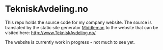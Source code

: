 # TekniskAvdeling.no

This repo holds the source code for my company website. The source is
translated by the static site generator [Middleman](https://middlemanapp.com/)
to the website that can be visited here: http://www.TekniskAvdeling.no/

The website is currently work in progress - not much to see yet.
